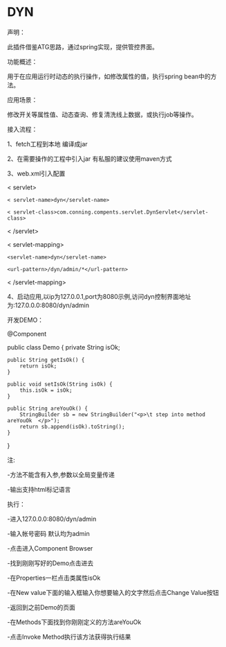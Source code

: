 # DYN
声明：

此插件借鉴ATG思路，通过spring实现，提供管控界面。

功能概述：

用于在应用运行时动态的执行操作，如修改属性的值，执行spring bean中的方法。

应用场景：

修改开关等属性值、动态查询、修复清洗线上数据，或执行job等操作。

接入流程：

1、fetch工程到本地 编译成jar 

2、在需要操作的工程中引入jar 有私服的建议使用maven方式

3、web.xml引入配置

 < servlet>
 
	< servlet-name>dyn</servlet-name>
	
	< servlet-class>com.conning.compents.servlet.DynServlet</servlet-class>
	
 < /servlet>
 
 < servlet-mapping>
 
	<servlet-name>dyn</servlet-name>
	
	<url-pattern>/dyn/admin/*</url-pattern>
	
 < /servlet-mapping>

4、启动应用,以ip为127.0.0.1,port为8080示例,访问dyn控制界面地址为:127.0.0.0:8080/dyn/admin

开发DEMO：

@Component

public class Demo {
	private String isOk;

	public String getIsOk() {
		return isOk;
	}

	public void setIsOk(String isOk) {
		this.isOk = isOk;
	}

	public String areYouOk() {
		StringBuilder sb = new StringBuilder("<p>\t step into method areYouOk  </p>");
		return sb.append(isOk).toString();
	}
}

注:


-方法不能含有入参,参数以全局变量传递

-输出支持html标记语言


执行：

-进入127.0.0.0:8080/dyn/admin

-输入帐号密码 默认均为admin

-点击进入Component Browser

-找到刚刚写好的Demo点击进去

-在Properties一栏点击类属性isOk

-在New value下面的输入框输入你想要输入的文字然后点击Change Value按钮

-返回到之前Demo的页面

-在Methods下面找到你刚刚定义的方法areYouOk

-点击Invoke Method执行该方法获得执行结果


